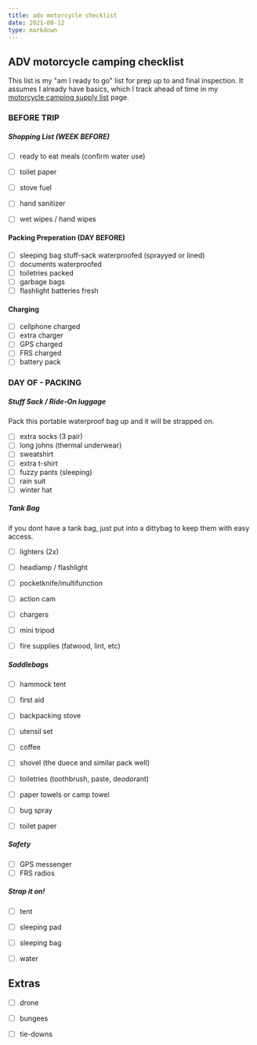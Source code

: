 ```yaml
---
title: adv motorcycle checklist
date: 2021-08-12 
type: markdown
---
```



## ADV motorcycle camping checklist 

This list is my "am I ready to go" list for prep up to and final inspection. It assumes I already have basics, which I track ahead of time in my [motorcycle camping supply list](./supplies) page.



### BEFORE TRIP

##### Shopping List (WEEK BEFORE)

- [ ] ready to eat meals (confirm water use)
- [ ] toilet paper
- [ ] stove fuel
- [ ] hand sanitizer
- [ ] wet wipes / hand wipes


#### Packing Preperation (DAY BEFORE)

- [ ] sleeping bag stuff-sack waterproofed (sprayyed or lined)
- [ ] documents waterproofed
- [ ] toiletries packed
- [ ] garbage bags
- [ ] flashlight batteries fresh

#### Charging

- [ ] cellphone charged
- [ ] extra charger
- [ ] GPS charged
- [ ] FRS charged
- [ ] battery pack

### DAY OF - PACKING

##### Stuff Sack / Ride-On luggage

Pack this portable waterproof bag up and it will be strapped on.

- [ ] extra socks (3 pair)
- [ ] long johns (thermal underwear)
- [ ] sweatshirt
- [ ] extra t-shirt
- [ ] fuzzy pants (sleeping)
- [ ] rain suit
- [ ] winter hat

##### Tank Bag

if  you dont have a tank bag, just put into a dittybag to keep them with easy access.

- [ ] lighters (2x)
- [ ] headlamp / flashlight
- [ ] pocketknife/multifunction
- [ ] action cam
- [ ] chargers
- [ ] mini tripod
- [ ] fire supplies (fatwood, lint, etc)


##### Saddlebags
- [ ] hammock tent
- [ ] first aid
- [ ] backpacking stove
- [ ] utensil set
- [ ] coffee
- [ ] shovel (the duece and similar pack well)
- [ ] toiletries (toothbrush, paste, deodorant)
- [ ] paper towels or camp towel
- [ ] bug spray
- [ ] toilet paper


##### Safety
- [ ] GPS messenger
- [ ] FRS radios

##### Strap it on!
- [ ] tent
- [ ] sleeping pad
- [ ] sleeping bag
- [ ] water 


## Extras

- [ ] drone
- [ ] bungees
- [ ] tie-downs

